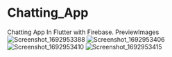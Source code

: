 # Chatting_App
Chatting App In Flutter with Firebase.
PreviewImages
![Screenshot_1692953388](https://github.com/Tushar0009/Chatting_App/assets/107390942/6fd404cb-a8c5-4ca1-afbc-2c6a40c5a37c) 
![Screenshot_1692953406](https://github.com/Tushar0009/Chatting_App/assets/107390942/0fbe84ff-bec9-411b-a50e-9e28446bb7df)
![Screenshot_1692953410](https://github.com/Tushar0009/Chatting_App/assets/107390942/49a4634a-66c4-4567-a8c6-08cd9c3d2aee)
![Screenshot_1692953415](https://github.com/Tushar0009/Chatting_App/assets/107390942/042c6052-7f4c-4e06-8b2d-3c4113a0b957)
